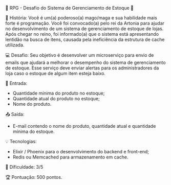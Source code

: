 🔮 RPG - Desafio do Sistema de Gerenciamento de Estoque 🔮

📜 História:
Você é um(a) poderoso(a) mago/maga e sua habilidade mais forte é programação. Você foi convocado(a) pelo rei da Artonia para ajudar no desenvolvimento de um sistema de gerenciamento de estoque de lojas. Após chegar no reino, foi informado(a) que o sistema está apresentando lentidão na busca de itens, causada pela ineficiência da estrutura de cache utilizada.

💻 Desafio:
Seu objetivo é desenvolver um microserviço para envio de emails que ajudará a melhorar o desempenho do sistema de gerenciamento de estoque. Esse serviço deve enviar alertas para os administradores da loja caso o estoque de algum item esteja baixo.

📝 Entrada:
- Quantidade mínima do produto no estoque;
- Quantidade atual do produto no estoque;
- Nome do produto.

📤 Saída:
- E-mail contendo o nome do produto, quantidade atual e quantidade mínima do estoque.

💡 Tecnologias:
- Elixir / Phoenix para o desenvolvimento do backend e front-end;
- Redis ou Memcached para armazenamento em cache.

🧠 Dificuldade:
3/5

🏆 Pontuação:
500 pontos.